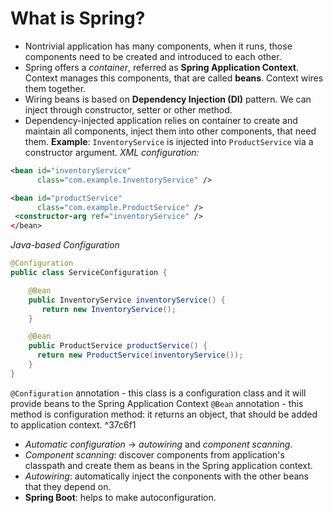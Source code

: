 # What is Spring?
 - Nontrivial application has many components, when it runs, those components need to be created and introduced to each other.
 - Spring offers a _container_, referred as **Spring Application Context**. Context manages this components, that are called **beans**. Context wires them together.
 - Wiring beans is based on **Dependency Injection (DI)** pattern. We can inject through constructor, setter or other method.
 - Dependency-injected application relies on container to create and maintain all components, inject them into other components, that need them.
 **Example**: `InventoryService` is injected into `ProductService` via a constructor argument. 
 _XML configuration:_
```xml
<bean id="inventoryService"
      class="com.example.InventoryService" /> 

<bean id="productService"
      class="com.example.ProductService" /> 
 <constructor-arg ref="inventoryService" />
</bean>
 ```
 _Java-based Configuration_
 ```java
@Configuration
public class ServiceConfiguration { 

	 @Bean
	 public InventoryService inventoryService() { 
	    return new InventoryService();
	 } 

	 @Bean
	 public ProductService productService() { 
	   return new ProductService(inventoryService());
	 }
}
 ```
 `@Configuration` annotation - this class is a configuration class and it will provide beans to the Spring Application Context
 `@Bean` annotation - this method is configuration method: it returns an object, that should be added to application context. ^37c6f1
 - _Automatic configuration_ -> _autowiring_ and _component scanning_. 
 - _Component scanning_: discover components from application's classpath and create them as beans in the Spring application context. 
 - _Autowiring_: automatically inject the conponents with the other beans that they depend on.
 - **Spring Boot**: helps to make autoconfiguration.